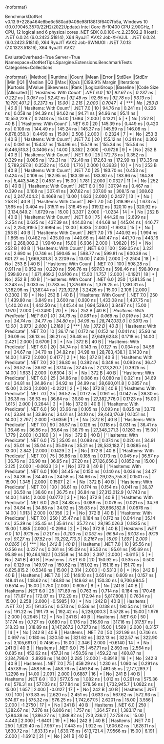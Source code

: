 {noformat}

BenchmarkDotNet v0.13.9+228a464e8be6c580ad9408e98f18813f6407fb5a, Windows 10 (10.0.19045.3570/22H2/2022Update)
Intel Core i5-10400 CPU 2.90GHz, 1 CPU, 12 logical and 6 physical cores
.NET SDK 8.0.100-rc.2.23502.2
  [Host]     : .NET 6.0.24 (6.0.2423.51814), X64 RyuJIT AVX2
  Job-XHVJJL : .NET 6.0.24 (6.0.2423.51814), X64 RyuJIT AVX2
  Job-SWNUOI : .NET 7.0.13 (7.0.1323.51816), X64 RyuJIT AVX2

EvaluateOverhead=True  Server=True  Namespace=DotNetTips.Spargine.Extensions.BenchmarkTests  
Categories=Collections  

{noformat}
||Method                     ||Runtime  ||Count ||Mean        ||Error    ||StdDev   ||StdErr   ||Min         ||Q1          ||Median      ||Q3          ||Max         ||Op/s         ||CI99.9% Margin ||Iterations ||Kurtosis ||MValue ||Skewness ||Rank ||LogicalGroup ||Baseline ||Code Size ||Allocated ||
| *'HasItems: With Count'*     | *.NET 6.0* | *10*    |    *92.67 ns* | *0.237 ns* | *0.222 ns* | *0.057 ns* |    *92.42 ns* |    *92.48 ns* |    *92.65 ns* |    *92.78 ns* |    *93.13 ns* | *10,791,401.2* |      *0.2373 ns* |      *15.00* |    *2.215* |  *2.000* |   *0.7047* |    *4* | ***            | *No*       |     *253 B* |      *40 B* |
| 'HasItems: With Count'     | .NET 7.0 | 10    |    94.76 ns | 0.241 ns | 0.226 ns | 0.058 ns |    94.39 ns |    94.62 ns |    94.71 ns |    94.96 ns |    95.11 ns | 10,553,229.7 |      0.2413 ns |      15.00 |    1.694 |  2.000 |   0.1321 |    5 | *            | No       |     252 B |      40 B |
| 'HasItems: With Count'     | .NET 6.0 | 20    |   145.39 ns | 0.449 ns | 0.420 ns | 0.108 ns |   144.49 ns |   145.24 ns |   145.37 ns |   145.59 ns |   146.08 ns |  6,878,050.3 |      0.4490 ns |      15.00 |    2.506 |  2.000 |  -0.2324 |    7 | *            | No       |     253 B |      40 B |
| 'HasItems: With Count'     | .NET 7.0 | 20    |   155.12 ns | 0.341 ns | 0.302 ns | 0.081 ns |   154.37 ns |   154.96 ns |   155.19 ns |   155.34 ns |   155.54 ns |  6,446,513.3 |      0.3406 ns |      14.00 |    3.352 |  2.000 |  -0.9726 |    9 | *            | No       |     252 B |      40 B |
| 'HasItems: With Count'     | .NET 6.0 | 25    |   172.73 ns | 0.352 ns | 0.329 ns | 0.085 ns |   172.31 ns |   172.49 ns |   172.63 ns |   172.99 ns |   173.35 ns |  5,789,267.8 |      0.3522 ns |      15.00 |    1.716 |  2.000 |   0.3633 |   10 | *            | No       |     253 B |      40 B |
| 'HasItems: With Count'     | .NET 7.0 | 25    |   183.70 ns | 0.453 ns | 0.424 ns | 0.109 ns |   182.95 ns |   183.39 ns |   183.80 ns |   183.96 ns |   184.38 ns |  5,443,546.2 |      0.4531 ns |      15.00 |    1.781 |  2.000 |   0.0327 |   11 | *            | No       |     252 B |      40 B |
| 'HasItems: With Count'     | .NET 6.0 | 50    |   307.94 ns | 0.467 ns | 0.390 ns | 0.108 ns |   307.41 ns |   307.62 ns |   307.80 ns |   308.15 ns |   308.62 ns |  3,247,404.2 |      0.4668 ns |      13.00 |    1.633 |  2.000 |   0.2427 |   13 | *            | No       |     253 B |      40 B |
| 'HasItems: With Count'     | .NET 7.0 | 50    |   318.99 ns | 1.673 ns | 1.565 ns | 0.404 ns |   315.11 ns |   318.45 ns |   319.12 ns |   320.10 ns |   320.92 ns |  3,134,849.2 |      1.6729 ns |      15.00 |    3.337 |  2.000 |  -1.0234 |   14 | *            | No       |     252 B |      40 B |
| 'HasItems: With Count'     | .NET 6.0 | 75    |   444.26 ns | 2.699 ns | 2.254 ns | 0.625 ns |   437.39 ns |   444.03 ns |   444.68 ns |   445.04 ns |   446.77 ns |  2,250,919.5 |      2.6994 ns |      13.00 |    6.835 |  2.000 |  -1.9924 |   15 | *            | No       |     253 B |      40 B |
| 'HasItems: With Count'     | .NET 7.0 | 75    |   440.92 ns | 1.994 ns | 1.865 ns | 0.482 ns |   435.00 ns |   440.66 ns |   441.47 ns |   441.70 ns |   443.16 ns |  2,268,002.2 |      1.9940 ns |      15.00 |    6.936 |  2.000 |  -1.9820 |   15 | *            | No       |     252 B |      40 B |
| 'HasItems: With Count'     | .NET 6.0 | 100   |   599.05 ns | 3.221 ns | 2.690 ns | 0.746 ns |   590.65 ns |   598.77 ns |   599.81 ns |   600.39 ns |   601.27 ns |  1,669,301.8 |      3.2209 ns |      13.00 |    7.405 |  2.000 |  -2.2504 |   18 | *            | No       |     253 B |      40 B |
| 'HasItems: With Count'     | .NET 7.0 | 100   |   598.28 ns | 0.911 ns | 0.852 ns | 0.220 ns |   596.76 ns |   597.63 ns |   598.46 ns |   598.80 ns |   599.60 ns |  1,671,469.2 |      0.9106 ns |      15.00 |    1.757 |  2.000 |  -0.1921 |   18 | *            | No       |     252 B |      40 B |
| 'HasItems: With Count'     | .NET 6.0 | 250   | 1,381.35 ns | 3.243 ns | 3.033 ns | 0.783 ns | 1,376.69 ns | 1,379.25 ns | 1,381.31 ns | 1,382.96 ns | 1,387.44 ns |    723,927.8 |      3.2426 ns |      15.00 |    2.106 |  2.000 |   0.3302 |   19 | *            | No       |     253 B |      40 B |
| 'HasItems: With Count'     | .NET 7.0 | 250   | 1,439.80 ns | 3.849 ns | 3.600 ns | 0.930 ns | 1,433.08 ns | 1,437.75 ns | 1,440.20 ns | 1,442.50 ns | 1,445.44 ns |    694,539.0 |      3.8487 ns |      15.00 |    1.970 |  2.000 |  -0.2490 |   20 | *            | No       |     252 B |      40 B |
| *'HasItems: With Predicate'* | *.NET 6.0* | *10*    |    *34.79 ns* | *0.081 ns* | *0.068 ns* | *0.019 ns* |    *34.71 ns* |    *34.74 ns* |    *34.77 ns* |    *34.80 ns* |    *34.96 ns* | *28,747,033.0* |      *0.0813 ns* |      *13.00* |    *3.973* |  *2.000* |   *1.2168* |    *2* | ***            | *No*       |     *372 B* |      *40 B* |
| 'HasItems: With Predicate' | .NET 7.0 | 10    |    36.17 ns | 0.172 ns | 0.152 ns | 0.041 ns |    35.93 ns |    36.09 ns |    36.13 ns |    36.21 ns |    36.48 ns | 27,649,623.8 |      0.1718 ns |      14.00 |    2.421 |  2.000 |   0.6709 |    3 | *            | No       |     372 B |      40 B |
| 'HasItems: With Predicate' | .NET 6.0 | 20    |    34.74 ns | 0.143 ns | 0.127 ns | 0.034 ns |    34.56 ns |    34.67 ns |    34.70 ns |    34.82 ns |    34.98 ns | 28,783,438.1 |      0.1430 ns |      14.00 |    1.972 |  2.000 |   0.4177 |    2 | *            | No       |     372 B |      40 B |
| 'HasItems: With Predicate' | .NET 7.0 | 20    |    36.80 ns | 0.392 ns | 0.348 ns | 0.093 ns |    36.47 ns |    36.52 ns |    36.62 ns |    37.14 ns |    37.45 ns | 27,173,320.7 |      0.3925 ns |      14.00 |    1.633 |  2.000 |   0.6304 |    3 | *            | No       |     372 B |      40 B |
| 'HasItems: With Predicate' | .NET 6.0 | 25    |    34.86 ns | 0.086 ns | 0.080 ns | 0.021 ns |    34.69 ns |    34.81 ns |    34.86 ns |    34.92 ns |    34.99 ns | 28,690,011.8 |      0.0857 ns |      15.00 |    2.223 |  2.000 |  -0.2221 |    2 | *            | No       |     372 B |      40 B |
| 'HasItems: With Predicate' | .NET 7.0 | 25    |    36.52 ns | 0.172 ns | 0.161 ns | 0.042 ns |    36.30 ns |    36.39 ns |    36.53 ns |    36.64 ns |    36.80 ns | 27,382,776.0 |      0.1723 ns |      15.00 |    1.615 |  2.000 |   0.2644 |    3 | *            | No       |     372 B |      40 B |
| 'HasItems: With Predicate' | .NET 6.0 | 50    |    33.96 ns | 0.105 ns | 0.093 ns | 0.025 ns |    33.76 ns |    33.94 ns |    33.96 ns |    34.01 ns |    34.10 ns | 29,443,176.9 |      0.1051 ns |      14.00 |    2.797 |  2.000 |  -0.6356 |    1 | *            | No       |     372 B |      40 B |
| 'HasItems: With Predicate' | .NET 7.0 | 50    |    36.57 ns | 0.126 ns | 0.118 ns | 0.031 ns |    36.41 ns |    36.46 ns |    36.56 ns |    36.64 ns |    36.79 ns | 27,348,271.3 |      0.1263 ns |      15.00 |    1.779 |  2.000 |   0.3180 |    3 | *            | No       |     372 B |      40 B |
| 'HasItems: With Predicate' | .NET 6.0 | 75    |    35.05 ns | 0.088 ns | 0.074 ns | 0.020 ns |    34.91 ns |    35.01 ns |    35.04 ns |    35.09 ns |    35.21 ns | 28,533,182.7 |      0.0885 ns |      13.00 |    2.842 |  2.000 |   0.1429 |    2 | *            | No       |     372 B |      40 B |
| 'HasItems: With Predicate' | .NET 7.0 | 75    |    36.86 ns | 0.185 ns | 0.173 ns | 0.045 ns |    36.57 ns |    36.76 ns |    36.90 ns |    36.95 ns |    37.20 ns | 27,126,656.2 |      0.1852 ns |      15.00 |    2.125 |  2.000 |  -0.0623 |    3 | *            | No       |     372 B |      40 B |
| 'HasItems: With Predicate' | .NET 6.0 | 100   |    34.45 ns | 0.150 ns | 0.140 ns | 0.036 ns |    34.27 ns |    34.36 ns |    34.40 ns |    34.58 ns |    34.66 ns | 29,025,755.8 |      0.1501 ns |      15.00 |    1.345 |  2.000 |   0.1507 |    2 | *            | No       |     372 B |      40 B |
| 'HasItems: With Predicate' | .NET 7.0 | 100   |    36.61 ns | 0.174 ns | 0.154 ns | 0.041 ns |    36.37 ns |    36.50 ns |    36.60 ns |    36.75 ns |    36.84 ns | 27,313,012.9 |      0.1743 ns |      14.00 |    1.614 |  2.000 |   0.0772 |    3 | *            | No       |     372 B |      40 B |
| 'HasItems: With Predicate' | .NET 6.0 | 250   |    34.88 ns | 0.088 ns | 0.078 ns | 0.021 ns |    34.76 ns |    34.84 ns |    34.88 ns |    34.92 ns |    35.03 ns | 28,666,182.8 |      0.0876 ns |      14.00 |    1.913 |  2.000 |   0.1356 |    2 | *            | No       |     372 B |      40 B |
| 'HasItems: With Predicate' | .NET 7.0 | 250   |    35.47 ns | 0.184 ns | 0.172 ns | 0.044 ns |    35.14 ns |    35.39 ns |    35.45 ns |    35.61 ns |    35.72 ns | 28,195,026.3 |      0.1835 ns |      15.00 |    1.885 |  2.000 |  -0.2994 |    2 | *            | No       |     372 B |      40 B |
| *HasItems*                   | *.NET 6.0* | *10*    |    *97.16 ns* | *0.217 ns* | *0.203 ns* | *0.052 ns* |    *96.84 ns* |    *97.03 ns* |    *97.19 ns* |    *97.27 ns* |    *97.52 ns* | *10,292,710.3* |      *0.2167 ns* |      *15.00* |    *1.897* |  *2.000* |   *0.0265* |    *6* | ***            | *No*       |     *242 B* |      *40 B* |
| HasItems                   | .NET 7.0 | 10    |    95.56 ns | 0.256 ns | 0.227 ns | 0.061 ns |    95.09 ns |    95.53 ns |    95.61 ns |    95.69 ns |    95.89 ns | 10,464,162.1 |      0.2558 ns |      14.00 |    2.397 |  2.000 |  -0.6115 |    5 | *            | No       |     241 B |      40 B |
| HasItems                   | .NET 6.0 | 20    |   150.92 ns | 0.535 ns | 0.500 ns | 0.129 ns |   149.97 ns |   150.62 ns |   151.02 ns |   151.18 ns |   151.70 ns |  6,625,815.2 |      0.5346 ns |      15.00 |    2.314 |  2.000 |  -0.5313 |    8 | *            | No       |     242 B |      40 B |
| HasItems                   | .NET 7.0 | 20    |   149.10 ns | 0.651 ns | 0.609 ns | 0.157 ns |   148.41 ns |   148.62 ns |   148.80 ns |   149.62 ns |   150.30 ns |  6,706,984.5 |      0.6514 ns |      15.00 |    1.750 |  2.000 |   0.6057 |    8 | *            | No       |     241 B |      40 B |
| HasItems                   | .NET 6.0 | 25    |   171.89 ns | 0.763 ns | 0.714 ns | 0.184 ns |   170.48 ns |   171.67 ns |   172.07 ns |   172.29 ns |   172.94 ns |  5,817,808.1 |      0.7634 ns |      15.00 |    2.258 |  2.000 |  -0.5985 |   10 | *            | No       |     242 B |      40 B |
| HasItems                   | .NET 7.0 | 25    |   191.35 ns | 0.573 ns | 0.536 ns | 0.138 ns |   190.54 ns |   191.01 ns |   191.22 ns |   191.73 ns |   192.42 ns |  5,226,000.3 |      0.5728 ns |      15.00 |    1.976 |  2.000 |   0.2945 |   12 | *            | No       |     241 B |      40 B |
| HasItems                   | .NET 6.0 | 50    |   317.74 ns | 0.727 ns | 0.680 ns | 0.176 ns |   316.90 ns |   317.16 ns |   317.57 ns |   318.23 ns |   318.89 ns |  3,147,267.2 |      0.7273 ns |      15.00 |    1.569 |  2.000 |   0.3157 |   14 | *            | No       |     242 B |      40 B |
| HasItems                   | .NET 7.0 | 50    |   321.99 ns | 0.746 ns | 0.697 ns | 0.180 ns |   320.50 ns |   321.62 ns |   322.13 ns |   322.57 ns |   322.90 ns |  3,105,691.0 |      0.7456 ns |      15.00 |    2.346 |  2.000 |  -0.6140 |   14 | *            | No       |     241 B |      40 B |
| HasItems                   | .NET 6.0 | 75    |   457.71 ns | 2.893 ns | 2.564 ns | 0.685 ns |   452.62 ns |   457.31 ns |   458.56 ns |   459.22 ns |   460.87 ns |  2,184,796.0 |      2.8926 ns |      14.00 |    2.285 |  2.000 |  -0.8918 |   16 | *            | No       |     242 B |      40 B |
| HasItems                   | .NET 7.0 | 75    |   459.29 ns | 1.230 ns | 1.090 ns | 0.291 ns |   457.89 ns |   458.56 ns |   458.76 ns |   459.84 ns |   461.55 ns |  2,177,289.7 |      1.2298 ns |      14.00 |    2.091 |  2.000 |   0.6887 |   16 | *            | No       |     241 B |      40 B |
| HasItems                   | .NET 6.0 | 100   |   577.05 ns | 1.082 ns | 1.012 ns | 0.261 ns |   575.36 ns |   576.31 ns |   577.03 ns |   577.84 ns |   578.56 ns |  1,732,945.7 |      1.0822 ns |      15.00 |    1.657 |  2.000 |  -0.0127 |   17 | *            | No       |     242 B |      40 B |
| HasItems                   | .NET 7.0 | 100   |   573.83 ns | 2.620 ns | 2.451 ns | 0.633 ns |   567.62 ns |   572.93 ns |   574.67 ns |   575.32 ns |   576.25 ns |  1,742,677.5 |      2.6201 ns |      15.00 |    3.556 |  2.000 |  -1.2750 |   17 | *            | No       |     241 B |      40 B |
| HasItems                   | .NET 6.0 | 250   | 1,382.67 ns | 7.276 ns | 6.806 ns | 1.757 ns | 1,364.57 ns | 1,383.17 ns | 1,384.38 ns | 1,386.27 ns | 1,388.82 ns |    723,236.2 |      7.2758 ns |      15.00 |    4.443 |  2.000 |  -1.6401 |   19 | *            | No       |     242 B |      40 B |
| HasItems                   | .NET 7.0 | 250   | 1,629.40 ns | 7.957 ns | 7.443 ns | 1.922 ns | 1,606.62 ns | 1,628.11 ns | 1,630.72 ns | 1,633.13 ns | 1,639.76 ns |    613,721.4 |      7.9566 ns |      15.00 |    6.191 |  2.000 |  -1.6912 |   21 | *            | No       |     241 B |      40 B |
